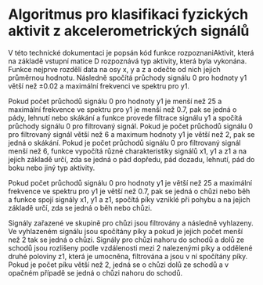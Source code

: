 # **Algoritmus pro klasifikaci fyzických aktivit z akcelerometrických signálů**

V této technické dokumentaci je popsán kód funkce rozpoznaniAktivit, která na základě
vstupní matice D rozpoznává typ aktivity, která byla vykonána.
Funkce nejprve rozdělí data na osy x, y a z a odečte od nich jejich průměrnou hodnotu.
Následně spočítá průchody signálu 0 pro hodnoty y1 větší než ±0.02 a maximální frekvenci
ve spektru pro y1.

Pokud počet průchodů signálu 0 pro hodnoty y1 je menší než 25 a maximální frekvence ve
spektru pro y1 je menší než 0.7, pak se jedná o pády, lehnutí nebo skákání a funkce
provede filtrace signálu y1 a spočítá průchody signálu 0 pro filtrovaný signál. Pokud je počet
průchodů signálu 0 pro filtrovaný signál větší než 6 a maximum hodnoty y1 je větší než 2,
pak se jedná o skákání. Pokud je počet průchodů signálu 0 pro filtrovaný signál menší než 6,
funkce vypočítá různé charakteristiky signálů x1, y1 a z1 a na jejich základě určí, zda se
jedná o pád dopředu, pád dozadu, lehnutí, pád do boku nebo jiný typ aktivity.

Pokud počet průchodů signálu 0 pro hodnoty y1 je větší než 25 a maximální frekvence ve
spektru pro y1 je větší než 0.7, pak se jedná o chůzi nebo běh a funkce spojí signály x1, y1
a z1, spočítá píky vzniklé při pohybu a na jejich základě určí, zda se jedná o běh nebo chůzi.

Signály zařazené ve skupině pro chůzi jsou filtrovány a následně vyhlazeny. Ve vyhlazeném
signálu jsou spočítány píky a pokud je jejich počet menší než 2 tak se jedná o chůzi. Signály
pro chůzi nahoru do schodů a dolů ze schodů jsou rozlišeny podle vzdálenosti mezi 2
nalezenými píky a oddělené druhé poloviny z1, která je umocněna, filtrována a jsou v ní
spočítány píky. Pokud je počet píku větší než 2, jedná se o chůzi dolů ze schodů a v
opačném případě se jedná o chůzi nahoru do schodů.
